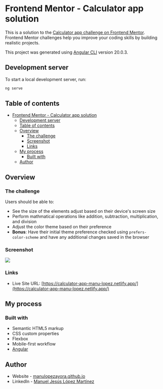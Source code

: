 # Frontend Mentor - Calculator app solution

This is a solution to the [Calculator app challenge on Frontend Mentor](https://www.frontendmentor.io/challenges/calculator-app-9lteq5N29). Frontend Mentor challenges help you improve your coding skills by building realistic projects.

This project was generated using [Angular CLI](https://github.com/angular/angular-cli) version 20.0.3.

## Development server

To start a local development server, run:

```bash
ng serve
```

## Table of contents

- [Frontend Mentor - Calculator app solution](#frontend-mentor---calculator-app-solution)
  - [Development server](#development-server)
  - [Table of contents](#table-of-contents)
  - [Overview](#overview)
    - [The challenge](#the-challenge)
    - [Screenshot](#screenshot)
    - [Links](#links)
  - [My process](#my-process)
    - [Built with](#built-with)
  - [Author](#author)


## Overview

### The challenge

Users should be able to:

- See the size of the elements adjust based on their device's screen size
- Perform mathmatical operations like addition, subtraction, multiplication, and division
- Adjust the color theme based on their preference
- **Bonus**: Have their initial theme preference checked using `prefers-color-scheme` and have any additional changes saved in the browser

### Screenshot

![](https://manulopezayora.github.io/portfolio/images/calculator-app.webp)

### Links

- Live Site URL: [https://calculator-app-manu-lopez.netlify.app/](https://calculator-app-manu-lopez.netlify.app/)

## My process

### Built with

- Semantic HTML5 markup
- CSS custom properties
- Flexbox
- Mobile-first workflow
- [Angular](https://angular.dev/)

## Author

- Website - [manulopezayora.github.io](https://manulopezayora.github.io/portfolio/)
- LinkedIn - [Manuel Jesús López Martínez](https://www.linkedin.com/in/manulopezayora/)
